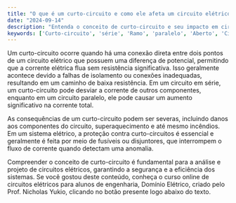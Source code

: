 ```yaml
---
title: "O que é um curto-circuito e como ele afeta um circuito elétrico?"
date: "2024-09-14"
description: "Entenda o conceito de curto-circuito e seu impacto em circuitos elétricos, abordando suas características e consequências."
keywords: ['Curto-circuito', 'série', 'Ramo', 'paralelo', 'Aberto', 'Circuito']
---
```


Um curto-circuito ocorre quando há uma conexão direta entre dois pontos de um circuito elétrico que possuem uma diferença de potencial, permitindo que a corrente elétrica flua sem resistência significativa. Isso geralmente acontece devido a falhas de isolamento ou conexões inadequadas, resultando em um caminho de baixa resistência. Em um circuito em série, um curto-circuito pode desviar a corrente de outros componentes, enquanto em um circuito paralelo, ele pode causar um aumento significativo na corrente total.

As consequências de um curto-circuito podem ser severas, incluindo danos aos componentes do circuito, superaquecimento e até mesmo incêndios. Em um sistema elétrico, a proteção contra curto-circuitos é essencial e geralmente é feita por meio de fusíveis ou disjuntores, que interrompem o fluxo de corrente quando detectam uma anomalia.

Compreender o conceito de curto-circuito é fundamental para a análise e projeto de circuitos elétricos, garantindo a segurança e a eficiência dos sistemas. Se você gostou deste conteúdo, conheça o curso online de circuitos elétricos para alunos de engenharia, Domínio Elétrico, criado pelo Prof. Nicholas Yukio, clicando no botão presente logo abaixo do texto.